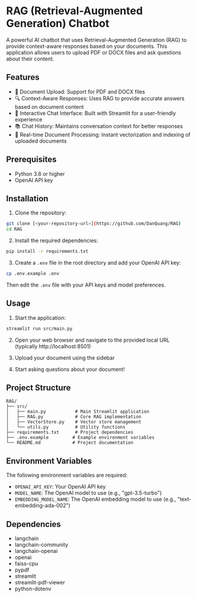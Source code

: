 # RAG (Retrieval-Augmented Generation) Chatbot

A powerful AI chatbot that uses Retrieval-Augmented Generation (RAG) to provide context-aware responses based on your documents. This application allows users to upload PDF or DOCX files and ask questions about their content.

## Features

- 📄 Document Upload: Support for PDF and DOCX files
- 🔍 Context-Aware Responses: Uses RAG to provide accurate answers based on document content
- 💬 Interactive Chat Interface: Built with Streamlit for a user-friendly experience
- 📚 Chat History: Maintains conversation context for better responses
- 🔄 Real-time Document Processing: Instant vectorization and indexing of uploaded documents

## Prerequisites

- Python 3.8 or higher
- OpenAI API key

## Installation

1. Clone the repository:

```bash
git clone [<your-repository-url>](https://github.com/DanQuang/RAG)
cd RAG
```

2. Install the required dependencies:

```bash
pip install -r requirements.txt
```

3. Create a `.env` file in the root directory and add your OpenAI API key:

```bash
cp .env.example .env
```

Then edit the `.env` file with your API keys and model preferences.

## Usage

1. Start the application:

```bash
streamlit run src/main.py
```

2. Open your web browser and navigate to the provided local URL (typically http://localhost:8501)

3. Upload your document using the sidebar

4. Start asking questions about your document!

## Project Structure

```
RAG/
├── src/
│   ├── main.py           # Main Streamlit application
│   ├── RAG.py            # Core RAG implementation
│   ├── VectorStore.py    # Vector store management
│   └── utils.py          # Utility functions
├── requirements.txt      # Project dependencies
├── .env.example         # Example environment variables
└── README.md            # Project documentation
```

## Environment Variables

The following environment variables are required:

- `OPENAI_API_KEY`: Your OpenAI API key
- `MODEL_NAME`: The OpenAI model to use (e.g., "gpt-3.5-turbo")
- `EMBEDDING_MODEL_NAME`: The OpenAI embedding model to use (e.g., "text-embedding-ada-002")

## Dependencies

- langchain
- langchain-community
- langchain-openai
- openai
- faiss-cpu
- pypdf
- streamlit
- streamlit-pdf-viewer
- python-dotenv
